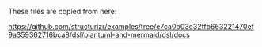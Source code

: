 These files are copied from here:

https://github.com/structurizr/examples/tree/e7ca0b03e32ffb663221470ef9a359362716bca8/dsl/plantuml-and-mermaid/dsl/docs

